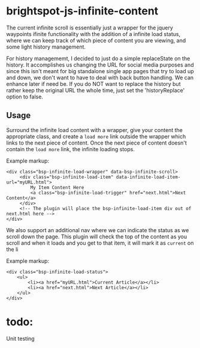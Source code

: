 # brightspot-js-infinite-content

The current infinite scroll is essentially just a wrapper for the jquery waypoints ifinite functionality with the addition
of a infinite load status, where we can keep track of which piece of content you are viewing, and some light history management.

For history managememt, I decided to just do a simple replaceState on the history. It accomplishes us changing the URL for social media purposes and since this isn't meant for big standalone single app pages that try to load up and down, we don't want to have to deal with back button handling. We can enhance later if need be. If you do NOT want to replace the history but rather keep the original URL the whole time, just set the 'historyReplace' option to false.

## Usage

Surround the infinite load content with a wrapper, give your content the appropriate class, and create a `load more` link outside the wrapper which links to the next piece of content. Once the next piece of content doesn't contain the `load more` link, the infinite loading stops. 

Example markup: 
	
	<div class="bsp-infinite-load-wrapper" data-bsp-infinite-scroll>
	     <div class="bsp-infinite-load-item" data-infinite-load-item-url="myURL.html">
	         My Item Content Here
	         <a class="bsp-infinite-load-trigger" href="next.html">Next Content</a>
	     </div>
	     <!-- The plugin will place the bsp-infinite-load-item div out of next.html here -->
	</div>

We also support an additional nav where we can indicate the status as we scroll down the page. This plugin will check the top of the content as you scroll and when it loads and you get to that item, it will mark it as `current` on the li

Example markup: 
	
	<div class="bsp-infinite-load-status">
	    <ul>
			<li><a href="myURL.html">Current Article</a></li>
			<li><a href="next.html">Next Article</a></li>
		</ul>
	</div>

 # todo:

 Unit testing